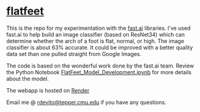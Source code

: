 # [flatfeet](https://flatfeet.onrender.com)

This is the repo for my experimentation with the [fast.ai](https://github.com/fastai/fastai) libraries. I've used fast.ai to help build an image classifier (based on ResNet34) which can determine whether the arch of a foot is flat, normal, or high. The image classifier is about 63% accurate. It could be improved with a better quality data set than one pulled straight from Google Images.

The code is based on the wonderful work done by the fast.ai team. Review the Python Notebook [FlatFeet_Model_Development.ipynb](./FlatFeet_Model_Development.ipynb) for more details about the model.

The webapp is hosted on [Render](https://render.com)

Email me @ rdevito@tepper.cmu.edu if you have any questions.
